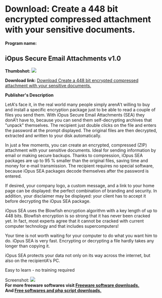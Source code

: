 # Download: Create a 448 bit encrypted compressed attachment with your sensitive documents.

**Program name:**

## iOpus Secure Email Attachments v1.0

  
**Thumbshot:** ![](http://www.freewarefiles.com/screenshot/iopus_sea_md.gif)   
  
**Download link:** [Download Create a 448 bit encrypted compressed attachment with your sensitive documents.](http://freesoftwares.boysofts.com/IOpus-Secure-Email-Attachments-V_program_5736.html)  
  


**Publisher's Description**  
  


LetA's face it, in the real world many people simply arenA't willing to buy and install a specific encryption package just to be able to read a couple of files you send them. With iOpus Secure Email Attachments (SEA) they donA't have to, because you can send them self-decrypting archives that "unpack" themselves. The recipient just double clicks on the file and enters the password at the prompt displayed. The original files are then decrypted, extracted and written to your disk automatically. 

In just a few moments, you can create an encrypted, compressed (ZIP) attachment with your sensitive documents. Ideal for sending information by email or making secure backups. Thanks to compression, iOpus SEA packages are up to 95 % smaller than the original files, saving time and money for e-mail transmission. The recipient requires no special software, because iOpus SEA packages decode themselves after the password is entered.

If desired, your company logo, a custom message, and a link to your home page can be displayed: the perfect combination of branding and security. In addition, your disclaimer may be displayed: your client has to accept it before decrypting the iOpus SEA package. 

iOpus SEA uses the Blowfish encryption algorithm with a key length of up to 448 bits. Blowfish encryption is so strong that it has never been cracked yet. In fact, most experts agree that it cannot be cracked with current computer technology and that includes supercomputers!

Your time is not worth waiting for your computer to do what you want him to do. iOpus SEA is very fast. Encrypting or decrypting a file hardly takes any longer than copying it.

iOpus SEA protects your data not only on its way across the internet, but also on the recipientA's PC.

Easy to learn - no training required 

  
  
Screenshot: ![](http://www.freewarefiles.com/screenshot/iopus_sea.gif)   
**For more freeware softwares visit [Freeware software downloads.](http://freesoftwares.boysofts.com/)**   
**And [Free softwares and php script downloads.](http://www.boysofts.com/)**
